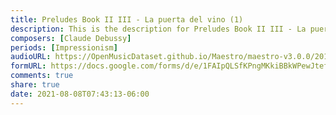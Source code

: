 ```yaml
---
title: Preludes Book II III - La puerta del vino (1)
description: This is the description for Preludes Book II III - La puerta del vino by Claude Debussy
composers: [Claude Debussy]
periods: [Impressionism]
audioURL: https://OpenMusicDataset.github.io/Maestro/maestro-v3.0.0/2013/ORIG-MIDI_01_7_8_13_Group__MID--AUDIO_02_R2_2013_wav--2.midi
formURL: https://docs.google.com/forms/d/e/1FAIpQLSfKPngMKkiBBkWPewJtefMI-qfrNH5R8UStRn3u_td8-yx5CQ/viewform
comments: true
share: true
date: 2021-08-08T07:43:13-06:00
---
```

